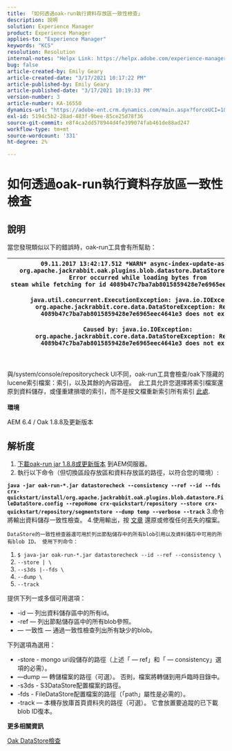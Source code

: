 ```yaml
---
title: 「如何透過oak-run執行資料存放區一致性檢查」
description: 說明
solution: Experience Manager
product: Experience Manager
applies-to: "Experience Manager"
keywords: "KCS"
resolution: Resolution
internal-notes: "Helpx Link: https://helpx.adobe.com/experience-manager/kb/How-to-run-a-datastore-consistency-check-via-oak-run-AEM.html"
bug: false
article-created-by: Emily Geary
article-created-date: "3/17/2021 10:17:22 PM"
article-published-by: Emily Geary
article-published-date: "3/17/2021 10:19:33 PM"
version-number: 3
article-number: KA-16550
dynamics-url: "https://adobe-ent.crm.dynamics.com/main.aspx?forceUCI=1&pagetype=entityrecord&etn=knowledgearticle&id=60cb4e8b-6e87-eb11-a812-000d3a593216"
exl-id: 5194c5b2-28ad-483f-9bee-85ce25d78f36
source-git-commit: e8f4ca2dd578944d4fe399074fab461de88ad247
workflow-type: tm+mt
source-wordcount: '331'
ht-degree: 2%

---
```


# 如何透過oak-run執行資料存放區一致性檢查

## 說明


當您發現類似以下的錯誤時，oak-run工具會有所幫助：


| `09.11.2017 13:42:17.512 *WARN* async-index-update-async org.apache.jackrabbit.oak.plugins.blob.datastore.DataStoreBlobStore Error occurred while loading bytes from steam while fetching for id 4089b47c7ba7ab8015859428e7e6965eec4641e3#241`<br><br>`java.util.concurrent.ExecutionException: java.io.IOException: org.apache.jackrabbit.core.data.DataStoreException: Record 4089b47c7ba7ab8015859428e7e6965eec4641e3 does not exist`<br><br>`Caused by: java.io.IOException: org.apache.jackrabbit.core.data.DataStoreException: Record 4089b47c7ba7ab8015859428e7e6965eec4641e3 does not exist` |
| --- |



|  |
| --- |

<br>與/system/console/repositorycheck UI不同，oak-run工具會檢查/oak下隱藏的lucene索引檔案：索引，以及其餘的內容路徑。  此工具允許您選擇將索引檔案還原到資料儲存，或僅重建損壞的索引，而不是按文檔重新索引所有索引 [此處](https://helpx.adobe.com/experience-manager/kb/oak-blobstore-inconsistency-blobId.html).<br><br>
<b>環境</b>

AEM 6.4 / Oak 1.8.8及更新版本


## 解析度


1. [下載oak-run jar 1.8.8或更新版本](https://repo1.maven.org/maven2/org/apache/jackrabbit/oak-run/1.6.6/oak-run-1.6.6.jar) 到AEM伺服器。
2. 執行以下命令（但切換區段存放區和資料存放區的路徑，以符合您的環境）:

<b>`java -jar oak-run-*.jar datastorecheck --consistency --ref --id --fds crx-quickstart/install/org.apache.jackrabbit.oak.plugins.blob.datastore.FileDataStore.config --repoHome crx-quickstart/repository --store crx-quickstart/repository/segmentstore --dump temp --verbose --track`</b>
3.命令將輸出資料儲存一致性檢查。
4.使用輸出，按 [文章](https://helpx.adobe.com/experience-manager/kb/oak-blobstore-inconsistency-blobId.html) 還原或修復任何丟失的檔案。



    DataStore的一致性檢查器還可用於列出節點儲存中的所有blob引用以及資料儲存中可用的所有blob ID。 使用下列命令：
    


1. `$ java-jar oak-run-*.jar datastorecheck --id --ref --consistency \`
2. `--store | \`
3. `--s3ds |--fds \`
4. `--dump \`
5. `--track`


提供下列一或多個可用選項：

- -id — 列出資料儲存區中的所有id。
- -ref — 列出節點儲存區中的所有blob參照。
-  — 一致性 — 通過一致性檢查列出所有缺少的blob。


下列選項為選用：

- -store - mongo uri段儲存的路徑（上述「 — ref」和「 — consistency」選項的必需）。
- —dump — 轉儲檔案的路徑（可選）。 否則，檔案將轉儲到用戶臨時目錄中。
- -s3ds - S3DataStore配置檔案的路徑。
- -fds - FileDataStore配置檔案的路徑（「path」屬性是必需的）。
- -track — 本機存放庫首頁資料夾的路徑（可選）。 它會放置要追蹤的已下載blob ID復本。


<b>更多相關資訊</b>

[Oak DataStore檢查](https://github.com/apache/jackrabbit-oak/tree/1.8/oak-run#oak-datastore-check)
